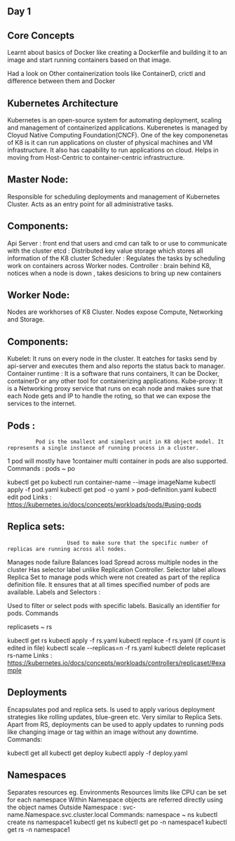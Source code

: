 ## Day 1

## Core Concepts

Learnt about basics of Docker like creating a Dockerfile and building it to an image and start running containers based on that image.

Had a look on Other containerization tools like ContainerD, crictl and difference between them and Docker

## Kubernetes Architecture

Kubernetes is an open-source system for automating deployment, scaling and management of containerized applications. Kuberenetes is managed by Cloyud Native Computing Foundation(CNCF).
One of the key componenetas of K8 is it can run applications on cluster of physical machines and VM infrastructure. It also has capability to run applications on cloud. Helps in moving from Host-Centric to container-centric infrastructure.

## Master Node:

Responsible for scheduling deployments and management of Kubernetes Cluster. Acts as an entry point for all administrative tasks.
 ## Components:

Api Server : front end that users and cmd can talk to or use to communicate with the cluster
etcd : Distributed key value storage which stores all information of the K8 cluster
Scheduler : Regulates the tasks by scheduling work on containers across Worker nodes.
Controller : brain behind K8, notices when a node is down , takes desicions to bring up new containers

## Worker Node:
Nodes are workhorses of K8 Cluster. Nodes expose Compute, Networking and Storage.
## Components:

Kubelet: It runs on every node in the cluster. It eatches for tasks send by api-server and executes them and also reports the status back to manager.
Container runtime : It is a software that runs containers, It can be Docker, containerD or any other tool for containerizing applications.
Kube-proxy: It is a Networking proxy service that runs on ecah node and makes sure that each Node gets and IP to handle the roting, so that we can expose the services to the internet.

## Pods :
             Pod is the smallest and simplest unit in K8 object model. It represents a single instance of running process in a cluster.
1 pod will mostly have  1container
multi container in pods are also supported.
  Commands :  pods ~ po

kubectl get po
kubectl run container-name --image imageName
kubectl apply -f pod.yaml
kubectl get pod -o yaml > pod-definition.yaml
kubectl edit pod
Links : https://kubernetes.io/docs/concepts/workloads/pods/#using-pods

## Replica sets:  
                       Used to make sure that the specific number of replicas are running across all nodes.
Manages node failure
Balances load
Spread across multiple nodes in the cluster
Has selector label unlike Replication Controller. Selector label allows Replica Set to manage pods which were not created as part of the replica definition file.
It ensures that at all times specified number of pods are available.
Labels and Selectors :

Used to filter or select pods with specific labels. Basically an identifier for pods.
Commands

replicasets ~ rs

kubectl get rs
kubectl apply -f rs.yaml
kubectl replace -f rs.yaml (if count is edited in file)
kubectl scale --replicas=n -f rs.yaml
kubectl delete replicaset rs-name
Links : https://kubernetes.io/docs/concepts/workloads/controllers/replicaset/#example

## Deployments
Encapsulates pod and replica sets. Is used to apply various deployment strategies like rolling updates, blue-green etc.
Very similar to Replica Sets. Apart from RS, deployments can be used to apply updates to running pods like changing image or tag within an image without any downtime.
Commands:

kubectl get all
kubectl get deploy
kubectl apply -f deploy.yaml


## Namespaces
Separates resources eg. Environments
Resources limits like CPU can be set for each namespace
Within Namespace objects are referred directly using the object names
Outside Namespace : svc-name.Namespace.svc.cluster.local
Commands: namespace ~ ns
kubectl create ns namespace1
kubectl get ns
kubectl get po -n namespace1
kubectl get rs -n namespace1




